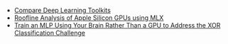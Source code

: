 - [Compare Deep Learning Toolkits](deep_learning_toolkits.md)
- [Roofline Analysis of Apple Silicon GPUs using MLX](roofline.html)
- [Train an MLP Using Your Brain Rather Than a GPU to Address the XOR Classification Challenge](xor.html)

